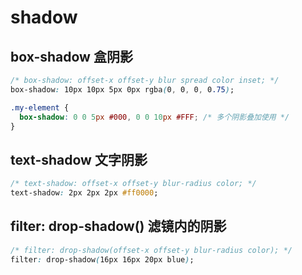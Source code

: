 # shadow

## box-shadow 盒阴影

```css
/* box-shadow: offset-x offset-y blur spread color inset; */
box-shadow: 10px 10px 5px 0px rgba(0, 0, 0, 0.75);

.my-element {
  box-shadow: 0 0 5px #000, 0 0 10px #FFF; /* 多个阴影叠加使用 */
}
```

## text-shadow 文字阴影

```css
/* text-shadow: offset-x offset-y blur-radius color; */
text-shadow: 2px 2px 2px #ff0000;

```

## filter: drop-shadow() 滤镜内的阴影

```css
/* filter: drop-shadow(offset-x offset-y blur-radius color); */
filter: drop-shadow(16px 16px 20px blue);
```

